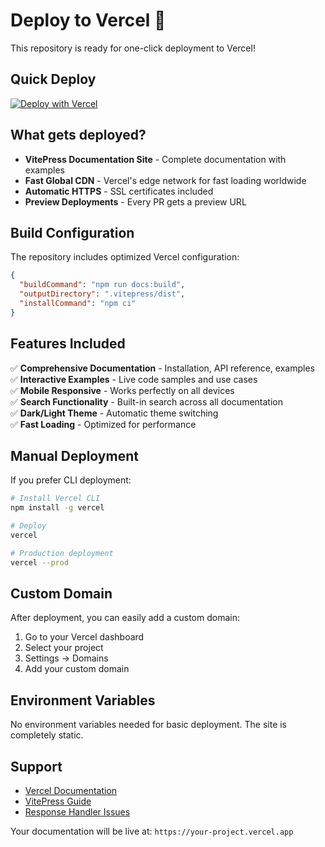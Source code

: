 # Deploy to Vercel 🚀

This repository is ready for one-click deployment to Vercel!

## Quick Deploy

[![Deploy with Vercel](https://vercel.com/button)](https://vercel.com/new/clone?repository-url=https://github.com/amit-kandar/response-handler)

## What gets deployed?

- **VitePress Documentation Site** - Complete documentation with examples
- **Fast Global CDN** - Vercel's edge network for fast loading worldwide
- **Automatic HTTPS** - SSL certificates included
- **Preview Deployments** - Every PR gets a preview URL

## Build Configuration

The repository includes optimized Vercel configuration:

```json
{
  "buildCommand": "npm run docs:build",
  "outputDirectory": ".vitepress/dist",
  "installCommand": "npm ci"
}
```

## Features Included

✅ **Comprehensive Documentation** - Installation, API reference, examples  
✅ **Interactive Examples** - Live code samples and use cases  
✅ **Mobile Responsive** - Works perfectly on all devices  
✅ **Search Functionality** - Built-in search across all documentation  
✅ **Dark/Light Theme** - Automatic theme switching  
✅ **Fast Loading** - Optimized for performance

## Manual Deployment

If you prefer CLI deployment:

```bash
# Install Vercel CLI
npm install -g vercel

# Deploy
vercel

# Production deployment
vercel --prod
```

## Custom Domain

After deployment, you can easily add a custom domain:

1. Go to your Vercel dashboard
2. Select your project
3. Settings → Domains
4. Add your custom domain

## Environment Variables

No environment variables needed for basic deployment. The site is completely static.

## Support

- [Vercel Documentation](https://vercel.com/docs)
- [VitePress Guide](https://vitepress.dev/guide/deploy)
- [Response Handler Issues](https://github.com/amit-kandar/response-handler/issues)

Your documentation will be live at: `https://your-project.vercel.app`
